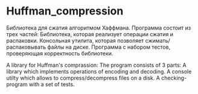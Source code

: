 # Huffman_compression
Библиотека для сжатия алгоритмом Хаффмана.
Программа состоит из трех частей:
    Библиотека, которая реализует операции сжатия и распаковки.
    Консольная утилита, которая позволяет сжимать/распаковывать файлы на диске.
    Программа с набором тестов, проверяющая корректность библиотеки.

A library for Huffman's comprassion:
The program consists of 3 parts:
    A library which implements operations of encoding and decoding.
    A console utilty which allows to compress/decompress files on a disk.
    A checking-program with a set of tests. 
    
